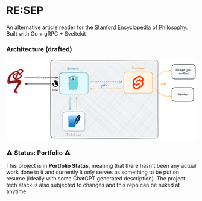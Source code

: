 # RE:SEP
An alternative article reader for the [Stanford Encyclopedia of Philosophy](https://plato.stanford.edu).
Built with Go + gRPC + Sveltekit

### Architecture (drafted)
![architecture](docs/architecture.png)

### :warning: Status: Portfolio :warning:
This project is in **Portfolio Status**, meaning that there hasn't been any actual work done to it
and currently it only serves as something to be put on resume (ideally with some ChatGPT generated
description). The project tech stack is also subjected to changes and this repo can be nuked at anytime.
